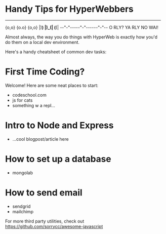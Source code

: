# Handy Tips for HyperWebbers

  ___     ___      ___
 {o,o}   {o.o}    {o,o}
 |)__)   |)_(|    (__(|
--"-"-----"-"------"-"--
O RLY?  YA RLY   NO WAI!

Almost always, the way you do things with HyperWeb is exactly how you'd do them on a local dev environment.

Here's a handy cheatsheet of common dev tasks:

# First Time Coding?

Welcome! Here are some neat places to start:

- codeschool.com
- js for cats
- something w a repl...

# Intro to Node and Express

- ...cool blogpost/article here

# How to set up a database

- mongolab

# How to send email

- sendgrid
- mailchimp

For more third party utilities, check out https://github.com/sorrycc/awesome-javascript
